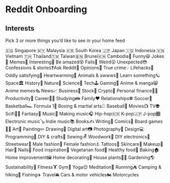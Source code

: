 # Reddit Onboarding

## Interests

Pick 3 or more things you’d like to see in your home feed

🇸🇬 Singapore
🇲🇾 Malaysia
🇰🇷 South Korea
🇯🇵 Japan
🇮🇩 Indonesia
🇻🇳 Vietnam
🇹🇭 Thailand🇹🇼 Taiwan🇧🇳 Brunei🇰🇭 Cambodia🤣 Funny😆 Jokes💩 Memes🤔 Interesting🤯 Be amazed😵 Fails👀 Weird😲 Unexpected😳 Confessions & stories❓Ask Reddit💬 Opinions🔪 True crime💡 Lifehacks💆 Oddly satisfying🥰 Heartwarming🐶 Animals & awwws🧠 Learn something🪐 Space🏛 History🌱 Nature🧬 Science📱 Tech🕹 Gaming🍥 Anime & manga😸 Anime memes🗞 News📈 Business🤑 Stock🚀 Crypto💸 Personal finance🧑‍💻 Productivity💼 Career🧑‍🎓 Studying👪 Family❤️ Relationships⚽️ Soccer🏀 Basketball🏎 Formula 1🥊 Boxing & martial arts⚾️ Baseball🍿 Movies📺 TV👽 Scifi🧝‍♀️ Fantasy🎸 Music🎹 Making music🎧 Hip-hop🇰🇷 K-pop🇯🇵 J-pop🎛 Electronic music🪕 Indie music📚 Books✍️ Writing🦸 Comics🎲 Board games🧑‍🎨 Art🎨 Painting✏️ Drawing👾 Digital art📷 Photography📐 Design💻 Programming🔨 DIY & crafts🧵 Sewing🪑 Woodwork🔋 DIY electronics👟 Streetwear👔 Male fashion👗 Female fashion⚓️ Tattoos🧴 Skincare💄 Makeup💇 Hair💅 Nails🍜 Food inspiration🥑 Vegetarian food🥦 Healthy food🍞 Baking🏠 Home improvement🖼 Home decorating🌵 House plants🧑‍🌾 Gardening🌎 Sustainability💪 Fitness🏋️ Gym🧘 Yoga😌 Meditation🏃 Running⛺️ Camping & hiking🎣 Fishing✈️ Travel🚘 Cars & motor vehicles🏍️ Motorcycles